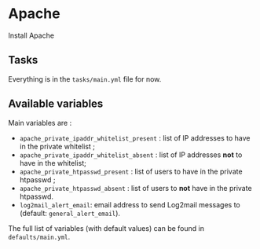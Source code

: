 # Apache

Install Apache

## Tasks

Everything is in the `tasks/main.yml` file for now.

## Available variables

Main variables are :

* `apache_private_ipaddr_whitelist_present` : list of IP addresses to have in the private whitelist ;
* `apache_private_ipaddr_whitelist_absent` : list of IP addresses **not** to have in the whitelist;
* `apache_private_htpasswd_present` : list of users to have in the private htpasswd ;
* `apache_private_htpasswd_absent` : list of users to **not** have in the private htpasswd.
* `log2mail_alert_email`: email address to send Log2mail messages to (default: `general_alert_email`).

The full list of variables (with default values) can be found in `defaults/main.yml`.
